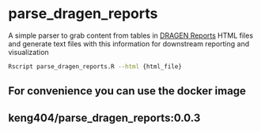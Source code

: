 # parse_dragen_reports
A simple parser to grab content from tables in [DRAGEN Reports](https://help.dragen.illumina.com/product-guides/dragen-v4.3/dragen-reports) HTML files
and generate text files with this information for downstream reporting and visualization

```bash
Rscript parse_dragen_reports.R --html {html_file}
```

## For convenience you can use the docker image
## keng404/parse_dragen_reports:0.0.3
